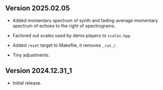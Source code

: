 Version 2025.02.05
------------------

* Added momentary spectrum of synth and fading-average momentary spectrum of echoes to the right of spectrograms.

* Factored out scales used by demo players to `scales.hpp`.

* Added `reset` target to Makefile, it removes `_run_/`.

* Tiny adjustments.


Version 2024.12.31_1
--------------------

* Initial release.